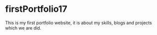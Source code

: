 # firstPortfolio17
This is my first portfolio website, it is about my skills, blogs and projects which we are did.
